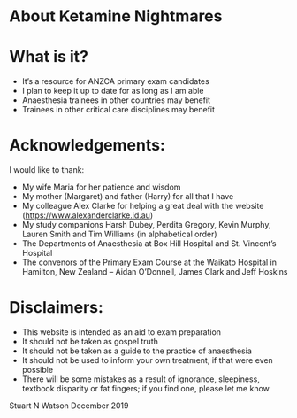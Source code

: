 # About Ketamine Nightmares
 
# What is it?
- It’s a resource for ANZCA primary exam candidates
- I plan to keep it up to date for as long as I am able
- Anaesthesia trainees in other countries may benefit
- Trainees in other critical care disciplines may benefit
 
# Acknowledgements: 
I would like to thank:
- My wife Maria for her patience and wisdom
- My mother (Margaret) and father (Harry) for all that I have
- My colleague Alex Clarke for helping a great deal with the website
(https://www.alexanderclarke.id.au)
- My study companions Harsh Dubey, Perdita Gregory, Kevin Murphy, Lauren Smith and Tim Williams (in alphabetical order)
- The Departments of Anaesthesia at Box Hill Hospital and St. Vincent’s Hospital
- The convenors of the Primary Exam Course at the Waikato Hospital in Hamilton, New Zealand – Aidan O’Donnell, James Clark and Jeff Hoskins
 
# Disclaimers:
- This website is intended as an aid to exam preparation
- It should not be taken as gospel truth
- It should not be taken as a guide to the practice of anaesthesia
- It should not be used to inform your own treatment, if that were even possible
- There will be some mistakes as a result of ignorance, sleepiness, textbook disparity or fat fingers; if you find one, please let me know




Stuart N Watson December 2019
